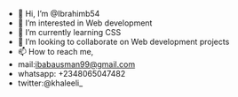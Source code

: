 - 👋 Hi, I’m @Ibrahimb54
- 👀 I’m interested in Web development
- 🌱 I’m currently learning CSS
- 💞️ I’m looking to collaborate on Web development projects
- 📫 How to reach me,
-  mail:ibabausman99@gmail.com
- whatsapp: +2348065047482
- twitter:@khaleeli_

<!---
Ibrahimb54/Ibrahimb54 is a ✨ special ✨ repository because its `README.md` (this file) appears on your GitHub profile.
You can click the Preview link to take a look at your changes.
--->
